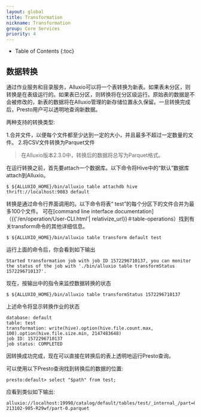 ```yaml
---
layout: global
title: Transformation
nickname: Transformation
group: Core Services
priority: 4
---
```


* Table of Contents
{:toc}

## 数据转换

通过作业服务和目录服务，Alluxio可以将一个表转换为新表。如果表未分区，则转换是在表级运行的。如果表已分区，则转换将在分区级运行。原始表的数据是不会被修改的，新表的数据将在Alluxio管理的新存储位置永久保留。一旦转换完成后，Presto用户可以透明地查询新数据。

两种支持的转换类型:

1.合并文件，以便每个文件都至少达到一定的大小，并且最多不超过一定数量的文件。
2.将CSV文件转换为Parquet文件

>在Alluxio版本2.3.0中，转换后的数据将总写为Parquet格式。

在运行转换之前，首先要attach一个数据库。以下命令将Hive中的“默认”数据库attach到Alluxio。

```console
$ ${ALLUXIO_HOME}/bin/alluxio table attachdb hive thrift://localhost:9083 default
```

转换是通过命令行界面调用的。以下命令将表“ test”的每个分区下的文件合并为最多100个文件。
可在[command line interface documentation]（{{'/en/operation/User-CLI.html'| relativize_url}}＃table-operations）找到有关transform命令的其他详细信息。

```console
$ ${ALLUXIO_HOME}/bin/alluxio table transform default test
```

运行上面的命令后，你会看到如下输出

```console
Started transformation job with job ID 1572296710137, you can monitor the status of the job with './bin/alluxio table transformStatus 1572296710137'.
```
 
现在，按输出中的指令来监控数据转换的状态

```console
$ ${ALLUXIO_HOME}/bin/alluxio table transformStatus 1572296710137
```

上述命令将显示转换作业的状态

```console
database: default
table: test
transformation: write(hive).option(hive.file.count.max, 100).option(hive.file.size.min, 2147483648)
job ID: 1572296710137
job status: COMPLETED
```

因转换成功完成，现在可以直接在转换后的表上透明地运行Presto查询。

可以使用以下Presto查询找到转换后的数据的位置:

```console
presto:default> select "$path" from test;
```

应看到类似如下输出:

```console
alluxio://localhost:19998/catalog/default/tables/test/_internal_/part=0/20191024-213102-905-R29wf/part-0.parquet
```

